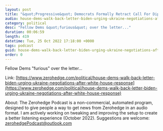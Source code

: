 ```yaml
---
layout: post
title: "&quot;Progressive&quot; Democrats Formally Retract Call For Diplomacy As Ukraine War Hawks Steamroll Dissent"
audio: house-dems-walk-back-letter-biden-urging-ukraine-negotiations-after-white-house-response-1
category: political
desc: "Fellow Dems &quot;furious&quot; over the letter..."
duration: 00:06:59
length: 419
datetime: Tue, 25 Oct 2022 17:18:00 +0000
tags: podcast
guid: house-dems-walk-back-letter-biden-urging-ukraine-negotiations-after-white-house-response-0
order: 0
---
```

Fellow Dems &quot;furious&quot; over the letter...

Link: [https://www.zerohedge.com/political/house-dems-walk-back-letter-biden-urging-ukraine-negotiations-after-white-house-response](https://www.zerohedge.com/political/house-dems-walk-back-letter-biden-urging-ukraine-negotiations-after-white-house-response)

About: The Zerohedge Podcast is a non-commercial, automated program, designed to give people a way to get news from Zerohedge in an audio format.  I am actively working on tweaking and improving the setup to create a better listening experience (October 2022).  Suggestions are welcome: [zerohedgePodcast@outlook.com](mailto:zerohedgePodcast@outlook.com)